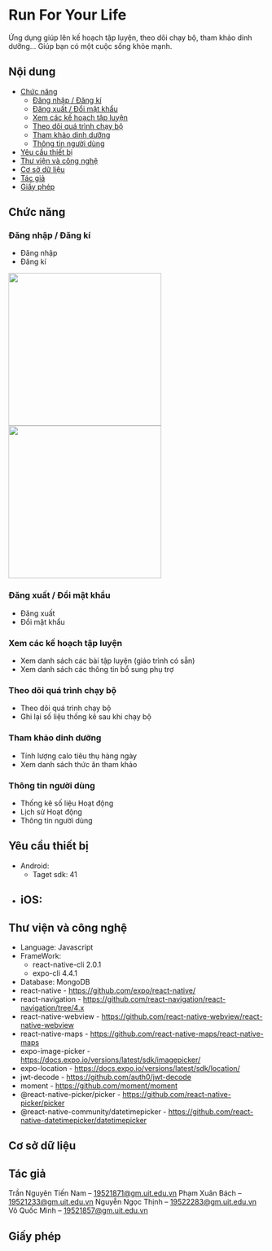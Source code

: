 # Run For Your Life
Ứng dụng giúp lên kế hoạch tập luyện, theo dõi chạy bộ, tham khảo dinh dưỡng... Giúp bạn có một cuộc sống khỏe mạnh.
## Nội dung
- [Chức năng](#Chức-năng)
  - [Đăng nhập / Đăng kí](#đăng-nhập--đăng-kí)
  - [Đăng xuất / Đổi mật khẩu](#đăng-xuất--đổi-mật-khẩu)
  - [Xem các kế hoạch tập luyện](#Xem-các-kế-hoạch-tập-luyện)
  - [Theo dõi quá trình chạy bộ](#Theo-dõi-quá-trình-chạy-bộ)
  - [Tham khảo dinh dưỡng](#Tham-khảo-dinh-dưỡng)
  - [Thông tin người dùng](#Thông-tin-người-dùng)
- [Yêu cầu thiết bị](#Yêu-cầu-thiết-bị)
- [Thư viện và công nghệ](#Thư-viện-và-công-nghệ)
- [Cơ sở dữ liệu](#Cơ-sở-dữ-liệu)
- [Tác giả](#Tác-giả)
- [Giấy phép](#Giấy-phép)
## Chức năng
### Đăng nhập / Đăng kí
- Đăng nhập
- Đăng kí

<img src="https://user-images.githubusercontent.com/55500268/124273445-38bf2780-db6a-11eb-95a9-1b423683dd6d.png" width="300">   <img src="https://user-images.githubusercontent.com/55500268/124273707-90f62980-db6a-11eb-9cbf-27b8e0bf8917.png" width="300"> 

### Đăng xuất / Đổi mật khẩu
- Đăng xuất
- Đổi mật khẩu

### Xem các kế hoạch tập luyện
- Xem danh sách các bài tập luyện (giáo trình có sẵn)
- Xem danh sách các thông tin bổ sung phụ trợ

### Theo dõi quá trình chạy bộ
- Theo dõi quá trình chạy bộ
- Ghi lại số liệu thống kê sau khi chạy bộ

### Tham khảo dinh dưỡng
- Tính lượng calo tiêu thụ hàng ngày
- Xem danh sách thức ăn tham khảo

### Thông tin người dùng
- Thống kê số liệu Hoạt động
- Lịch sử Hoạt động
- Thông tin người dùng

## Yêu cầu thiết bị
- Android:
  -  Taget sdk: 41
- iOS:
  -
## Thư viện và công nghệ
- Language: Javascript
- FrameWork: 
  - react-native-cli 2.0.1
  - expo-cli 4.4.1
- Database: MongoDB
- react-native - https://github.com/expo/react-native/
- react-navigation - https://github.com/react-navigation/react-navigation/tree/4.x
- react-native-webview - https://github.com/react-native-webview/react-native-webview
- react-native-maps - https://github.com/react-native-maps/react-native-maps
- expo-image-picker - https://docs.expo.io/versions/latest/sdk/imagepicker/
- expo-location - https://docs.expo.io/versions/latest/sdk/location/
- jwt-decode - https://github.com/auth0/jwt-decode
- moment - https://github.com/moment/moment
- @react-native-picker/picker - https://github.com/react-native-picker/picker
- @react-native-community/datetimepicker - https://github.com/react-native-datetimepicker/datetimepicker
## Cơ sở dữ liệu

## Tác giả
Trần Nguyên Tiến Nam – 19521871@gm.uit.edu.vn
Phạm Xuân Bách – 19521233@gm.uit.edu.vn
Nguyễn Ngọc Thịnh – 19522283@gm.uit.edu.vn
Võ Quốc Minh – 19521857@gm.uit.edu.vn
## Giấy phép

